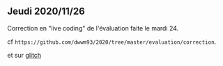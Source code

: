 ## Jeudi 2020/11/26

Correction en "live coding" de l'évaluation faite le mardi 24.

cf `https://github.com/dwwm93/2020/tree/master/evaluation/correction`.

et sur [glitch](https://glitch.com/edit/#!/cypress-obtainable-spandex)

